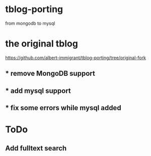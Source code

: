 # tblog-porting
from mongodb to mysql

# the original tblog 
   https://github.com/albert-immigrant/tblog-porting/tree/original-fork

## * remove MongoDB support
## * add mysql  support
## * fix some errors while mysql added

# ToDo
## Add fulltext search

